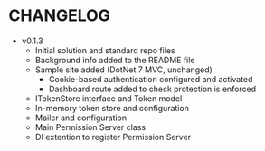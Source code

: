 # CHANGELOG

- v0.1.3
  - Initial solution and standard repo files
  - Background info added to the README file
  - Sample site added (DotNet 7 MVC, unchanged)
    - Cookie-based authentication configured and activated
    - Dashboard route added to check protection is enforced
  - ITokenStore interface and Token model
  - In-memory token store and configuration
  - Mailer and configuration
  - Main Permission Server class
  - DI extention to register Permission Server
